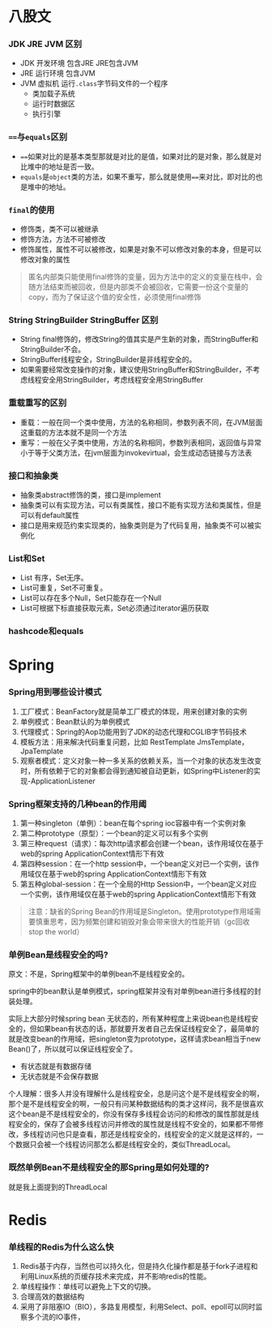 # 八股文

### JDK JRE JVM 区别
* JDK 开发环境 包含JRE JRE包含JVM
* JRE 运行环境 包含JVM
* JVM 虚拟机 运行`.class`字节码文件的一个程序
  * 类加载子系统
  * 运行时数据区
  * 执行引擎

### `==`与`equals`区别
* `==`如果对比的是基本类型那就是对比的是值，如果对比的是对象，那么就是对比堆中的地址是否一致。
* `equals`是`object`类的方法，如果不重写，那么就是使用`==`来对比，即对比的也是堆中的地址。

### `final`的使用
* 修饰类，类不可以被继承
* 修饰方法，方法不可被修改
* 修饰属性，属性不可以被修改，如果是对象不可以修改对象的本身，但是可以修改对象的属性

> 匿名内部类只能使用final修饰的变量，因为方法中的定义的变量在栈中，会随方法结束而被回收，但是内部类不会被回收，它需要一份这个变量的copy，而为了保证这个值的安全性，必须使用final修饰

### String StringBuilder StringBuffer 区别
* String final修饰的，修改String的值其实是产生新的对象，而StringBuffer和StringBuilder不会。
* StringBuffer线程安全，StringBuilder是非线程安全的。
* 如果需要经常改变操作的对象，建议使用StringBuffer和StringBuilder，不考虑线程安全用StringBuilder，考虑线程安全用StringBuffer

### 重载重写的区别
* 重载：一般在同一个类中使用，方法的名称相同，参数列表不同，在JVM层面这重载的方法本就不是同一个方法
* 重写：一般在父子类中使用，方法的名称相同，参数列表相同，返回值与异常小于等于父类方法，在jvm层面为invokevirtual，会生成动态链接与方法表

### 接口和抽象类
* 抽象类abstract修饰的类，接口是implement
* 抽象类可以有实现方法，可以有类属性，接口不能有实现方法和类属性，但是可以有default属性
* 接口是用来规范约束实现类的，抽象类则是为了代码复用，抽象类不可以被实例化

### List和Set
* List 有序，Set无序。
* List可重复，Set不可重复。
* List可以存在多个Null，Set只能存在一个Null
* List可根据下标直接获取元素，Set必须通过iterator遍历获取

### hashcode和equals


# Spring

### Spring用到哪些设计模式
1. 工厂模式：BeanFactory就是简单工厂模式的体现，用来创建对象的实例
2. 单例模式：Bean默认的为单例模式
3. 代理模式：Spring的Aop功能用到了JDK的动态代理和CGLIB字节码技术
4. 模板方法：用来解决代码重复问题，比如 RestTemplate JmsTemplate，JpaTemplate
5. 观察者模式：定义对象一种一多关系的依赖关系，当一个对象的状态发生改变时，所有依赖于它的对象都会得到通知被自动更新，如Spring中Listener的实现-ApplicationListener

### Spring框架支持的几种bean的作用阈
1. 第一种singleton（单例）：bean在每个spring ioc容器中有一个实例对象
2. 第二种prototype（原型）：一个bean的定义可以有多个实例
3. 第三种request（请求）：每次http请求都会创建一个bean，该作用域仅在基于web的spring ApplicationContext情形下有效
4. 第四种session：在一个http session中，一个bean定义对已一个实例，该作用域仅在基于web的spring ApplicationContext情形下有效
5. 第五种global-session：在一个全局的Http Session中，一个bean定义对应一个实例，该作用域仅在基于web的spring ApplicationContext情形下有效
> 注意：缺省的Spring Bean的作用域是Singleton。使用prototype作用域需要慎重思考，因为频繁创建和销毁对象会带来很大的性能开销（gc回收 stop the world）

### 单例Bean是线程安全的吗?
原文：不是，Spring框架中的单例bean不是线程安全的。  

spring中的bean默认是单例模式，spring框架并没有对单例bean进行多线程的封装处理。  

实际上大部分时候spring bean 无状态的，所有某种程度上来说bean也是线程安全的，但如果bean有状态的话，那就要开发者自己去保证线程安全了，最简单的就是改变bean的作用域，把singleton变为prototype，这样请求bean相当于new Bean()了，所以就可以保证线程安全了。

* 有状态就是有数据存储
* 无状态就是不会保存数据

个人理解：很多人并没有理解什么是线程安全，总是问这个是不是线程安全的啊，那个是不是线程安全的啊，一般只有问某种数据结构的类才这样问，我不是很喜欢这个bean是不是线程安全的，你没有保存多线程会访问的和修改的属性那就是线程安全的，保存了会被多线程访问并修改的属性就是线程不安全的，如果都不带修改，多线程访问也只是查看，那还是线程安全的，线程安全的定义就是这样的，一个数据只会被一个线程访问那怎么都是线程安全的，类似ThreadLocal。

### 既然单例Bean不是线程安全的那Spring是如何处理的?
就是我上面提到的ThreadLocal

# Redis

### 单线程的Redis为什么这么快

1. Redis基于内存，当然也可以持久化，但是持久化操作都是基于fork子进程和利用Linux系统的页缓存技术来完成，并不影响redis的性能。
2. 单线程操作：单线可以避免上下文的切换。
3. 合理高效的数据结构
4. 采用了非阻塞IO（BIO），多路复用模型，利用Select、poll、epoll可以同时监察多个流的IO事件，